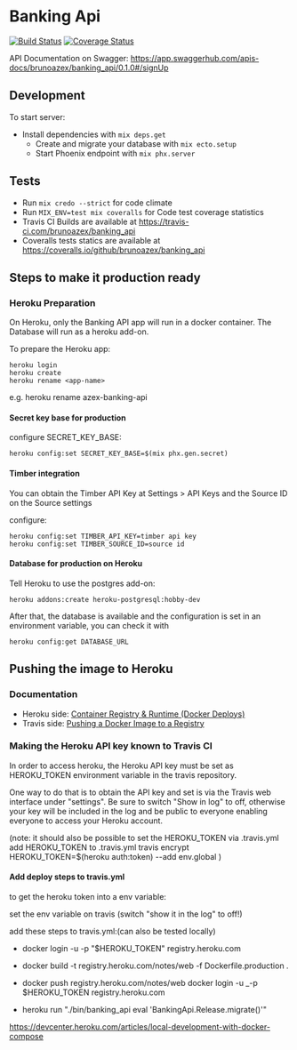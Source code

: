 # Banking Api

[![Build Status](https://travis-ci.com/brunoazex/banking_api.svg?branch=master)](https://travis-ci.com/brunoazex/banking_api)
[![Coverage Status](https://coveralls.io/repos/github/brunoazex/banking_api/badge.svg?branch=master)](https://coveralls.io/github/brunoazex/banking_api?branch=master)

API Documentation on Swagger: <https://app.swaggerhub.com/apis-docs/brunoazex/banking_api/0.1.0#/signUp>

## Development

To start server:

* Install dependencies with `mix deps.get`
  * Create and migrate your database with `mix ecto.setup`
  * Start Phoenix endpoint with `mix phx.server`
  
## Tests

* Run `mix credo --strict` for code climate
* Run `MIX_ENV=test mix coveralls` for Code test coverage statistics
* Travis CI Builds are available at <https://travis-ci.com/brunoazex/banking_api>
* Coveralls tests statics are available at <https://coveralls.io/github/brunoazex/banking_api>

## Steps to make it production ready

### Heroku Preparation

On Heroku, only the Banking API app will run in a docker container. The Database will run as a heroku add-on.

To prepare the Heroku app:

    heroku login
    heroku create
    heroku rename <app-name>
e.g.
    heroku rename azex-banking-api

#### Secret key base for production

configure SECRET_KEY_BASE:

    heroku config:set SECRET_KEY_BASE=$(mix phx.gen.secret)

#### Timber integration

You can obtain the Timber API Key at Settings > API Keys and
the Source ID on the Source settings

configure:

    heroku config:set TIMBER_API_KEY=timber api key
    heroku config:set TIMBER_SOURCE_ID=source id

#### Database for production on Heroku

Tell Heroku to use the postgres add-on:

    heroku addons:create heroku-postgresql:hobby-dev

After that, the database is available and the configuration is set in an environment variable, you can check it with

    heroku config:get DATABASE_URL

## Pushing the image to Heroku

### Documentation

* Heroku side: [Container Registry & Runtime (Docker Deploys)](https://devcenter.heroku.com/articles/container-registry-and-runtime)
* Travis side: [Pushing a Docker Image to a Registry](https://docs.travis-ci.com/user/docker/#Pushing-a-Docker-Image-to-a-Registry)

### Making the Heroku API key known to Travis CI

In order to access heroku, the Heroku API key must be set as HEROKU_TOKEN
environment variable in the travis repository.

One way to do that is to obtain the API key and set is via the Travis web
interface under "settings". Be sure to switch "Show in log" to off, otherwise
your key will be included in the log and be public to everyone enabling everyone
to access your Heroku account.

(note: it should also be possible to set the HEROKU_TOKEN via .travis.yml
  add HEROKU_TOKEN to .travis.yml
  travis encrypt HEROKU_TOKEN=$(heroku auth:token) --add env.global
)

#### Add deploy steps to travis.yml

to get the heroku token into a env variable:

set the env variable on travis (switch "show it in the log" to off!)

add these steps to travis.yml:(can also be tested locally)

* docker login -u -p "$HEROKU_TOKEN"  registry.heroku.com

* docker build -t registry.heroku.com/notes/web -f Dockerfile.production .

* docker push registry.heroku.com/notes/web
    docker login -u _-p $HEROKU_TOKEN registry.heroku.com
* heroku run "./bin/banking_api eval 'BankingApi.Release.migrate()'"

<https://devcenter.heroku.com/articles/local-development-with-docker-compose>
